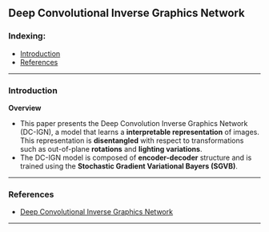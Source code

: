 ## Deep Convolutional Inverse Graphics Network

### Indexing:
- [Introduction](#Introduction)
- [References](#References)

---
### Introduction
**Overview**
- This paper presents the Deep Convolution Inverse Graphics Network (DC-IGN), a model that learns a **interpretable representation** of
images. This representation is **disentangled** with respect to transformations such as out-of-plane **rotations** and **lighting variations**.
- The DC-IGN model is composed of **encoder-decoder** structure and is trained using the **Stochastic Gradient Variational Bayers (SGVB)**.

---
### References
- [Deep Convolutional Inverse Graphics Network](https://arxiv.org/pdf/1503.03167.pdf)

---
